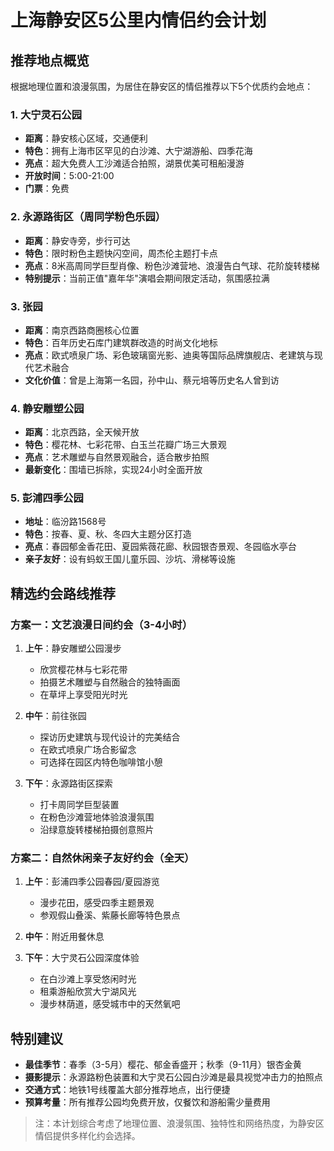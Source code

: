 # 上海静安区5公里内情侣约会计划

## 推荐地点概览

根据地理位置和浪漫氛围，为居住在静安区的情侣推荐以下5个优质约会地点：

### 1. 大宁灵石公园
- **距离**：静安核心区域，交通便利
- **特色**：拥有上海市区罕见的白沙滩、大宁湖游船、四季花海
- **亮点**：超大免费人工沙滩适合拍照，湖景优美可租船漫游
- **开放时间**：5:00-21:00
- **门票**：免费

### 2. 永源路街区（周同学粉色乐园）
- **距离**：静安寺旁，步行可达
- **特色**：限时粉色主题快闪空间，周杰伦主题打卡点
- **亮点**：8米高周同学巨型肖像、粉色沙滩营地、浪漫告白气球、花阶旋转楼梯
- **特别提示**：当前正值"嘉年华"演唱会期间限定活动，氛围感拉满

### 3. 张园
- **距离**：南京西路商圈核心位置
- **特色**：百年历史石库门建筑群改造的时尚文化地标
- **亮点**：欧式喷泉广场、彩色玻璃窗光影、迪奥等国际品牌旗舰店、老建筑与现代艺术融合
- **文化价值**：曾是上海第一名园，孙中山、蔡元培等历史名人曾到访

### 4. 静安雕塑公园
- **距离**：北京西路，全天候开放
- **特色**：樱花林、七彩花带、白玉兰花瓣广场三大景观
- **亮点**：艺术雕塑与自然景观融合，适合散步拍照
- **最新变化**：围墙已拆除，实现24小时全面开放

### 5. 彭浦四季公园
- **地址**：临汾路1568号
- **特色**：按春、夏、秋、冬四大主题分区打造
- **亮点**：春园郁金香花田、夏园紫薇花廊、秋园银杏景观、冬园临水亭台
- **亲子友好**：设有蚂蚁王国儿童乐园、沙坑、滑梯等设施

## 精选约会路线推荐

### 方案一：文艺浪漫日间约会（3-4小时）
1. **上午**：静安雕塑公园漫步
   - 欣赏樱花林与七彩花带
   - 拍摄艺术雕塑与自然融合的独特画面
   - 在草坪上享受阳光时光

2. **中午**：前往张园
   - 探访历史建筑与现代设计的完美结合
   - 在欧式喷泉广场合影留念
   - 可选择在园区内特色咖啡馆小憩

3. **下午**：永源路街区探索
   - 打卡周同学巨型装置
   - 在粉色沙滩营地体验浪漫氛围
   - 沿绿意旋转楼梯拍摄创意照片

### 方案二：自然休闲亲子友好约会（全天）
1. **上午**：彭浦四季公园春园/夏园游览
   - 漫步花田，感受四季主题景观
   - 参观假山叠溪、紫藤长廊等特色景点

2. **中午**：附近用餐休息

3. **下午**：大宁灵石公园深度体验
   - 在白沙滩上享受悠闲时光
   - 租乘游船欣赏大宁湖风光
   - 漫步林荫道，感受城市中的天然氧吧

## 特别建议

- **最佳季节**：春季（3-5月）樱花、郁金香盛开；秋季（9-11月）银杏金黄
- **摄影提示**：永源路粉色装置和大宁灵石公园白沙滩是最具视觉冲击力的拍照点
- **交通方式**：地铁1号线覆盖大部分推荐地点，出行便捷
- **预算考量**：所有推荐公园均免费开放，仅餐饮和游船需少量费用

> 注：本计划综合考虑了地理位置、浪漫氛围、独特性和网络热度，为静安区情侣提供多样化约会选择。